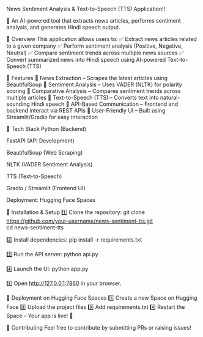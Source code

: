 News Sentiment Analysis & Text-to-Speech (TTS) Application!!

🚀 An AI-powered tool that extracts news articles, performs sentiment analysis, and generates Hindi speech output.

🔹 Overview
This application allows users to:
✅ Extract news articles related to a given company
✅ Perform sentiment analysis (Positive, Negative, Neutral)
✅ Compare sentiment trends across multiple news sources
✅ Convert summarized news into Hindi speech using AI-powered Text-to-Speech (TTS)

🔹 Features
🔹 News Extraction – Scrapes the latest articles using BeautifulSoup
🔹 Sentiment Analysis – Uses VADER (NLTK) for polarity scoring
🔹 Comparative Analysis – Compares sentiment trends across multiple articles
🔹 Text-to-Speech (TTS) – Converts text into natural-sounding Hindi speech
🔹 API-Based Communication – Frontend and backend interact via REST APIs
🔹 User-Friendly UI – Built using Streamlit/Gradio for easy interaction

🔹 Tech Stack
Python (Backend)

FastAPI (API Development)

BeautifulSoup (Web Scraping)

NLTK (VADER Sentiment Analysis)

TTS (Text-to-Speech)

Gradio / Streamlit (Frontend UI)

Deployment: Hugging Face Spaces

🔹 Installation & Setup
1️⃣ Clone the repository:
git clone https://github.com/your-username/news-sentiment-tts.git  
cd news-sentiment-tts

2️⃣ Install dependencies:
pip install -r requirements.txt  

3️⃣ Run the API server:
python api.py  

4️⃣ Launch the UI:
python app.py  


5️⃣ Open http://127.0.0.1:7860 in your browser.


🔹 Deployment on Hugging Face Spaces
1️⃣ Create a new Space on Hugging Face
2️⃣ Upload the project files
3️⃣ Add requirements.txt
4️⃣ Restart the Space – Your app is live! 🚀

🔹 Contributing
Feel free to contribute by submitting PRs or raising issues!